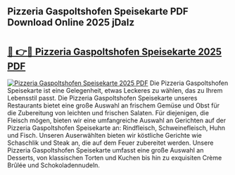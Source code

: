 ## Pizzeria Gaspoltshofen Speisekarte PDF Download Online 2025 jDaIz

# <h2><a href="http://gce7jx.nevu.top/?p=Pizzeria+Gaspoltshofen+Speisekarte">🔗 👉🔴 Pizzeria Gaspoltshofen Speisekarte 2025 PDF</a></h2>

[![Pizzeria Gaspoltshofen Speisekarte 2025 PDF](https://i.imgur.com/dBaPXMq.png)](http://gce7jx.nevu.top/?p=Pizzeria+Gaspoltshofen+Speisekarte)
Die Pizzeria Gaspoltshofen Speisekarte ist eine Gelegenheit, etwas Leckeres zu wählen, das zu Ihrem Lebensstil passt. Die Pizzeria Gaspoltshofen Speisekarte unseres Restaurants bietet eine große Auswahl an frischem Gemüse und Obst für die Zubereitung von leichten und frischen Salaten. Für diejenigen, die Fleisch mögen, bieten wir eine umfangreiche Auswahl an Gerichten auf der Pizzeria Gaspoltshofen Speisekarte an: Rindfleisch, Schweinefleisch, Huhn und Fisch. Unseren Auserwählten bieten wir köstliche Gerichte wie Schaschlik und Steak an, die auf dem Feuer zubereitet werden. Unsere Pizzeria Gaspoltshofen Speisekarte umfasst eine große Auswahl an Desserts, von klassischen Torten und Kuchen bis hin zu exquisiten Crème Brûlée und Schokoladennudeln.
